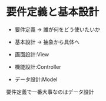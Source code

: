 # 要件定義と基本設計

- 要件定義 -> 誰が何をどう使いたいか
- 基本設計 -> 抽象から具体へ

- 画面設計:View
- 機能設計:Controller
- データ設計:Model

要件定義で一番大事なのはデータ設計
